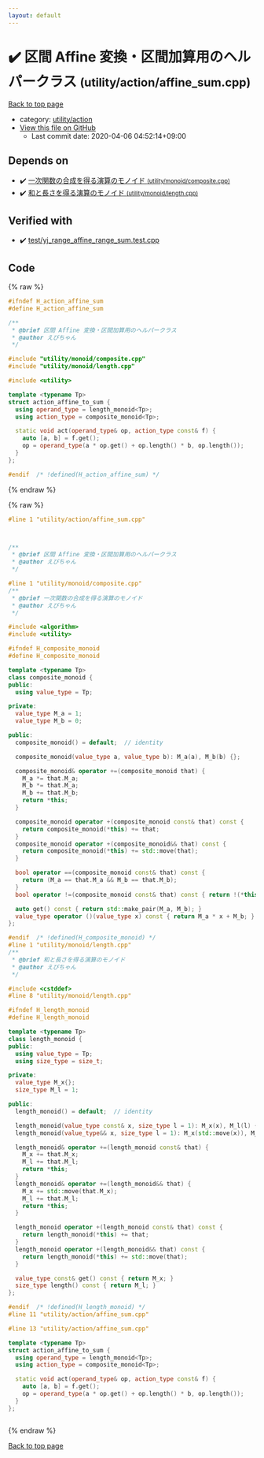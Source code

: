 ```yaml
---
layout: default
---
```


<!-- mathjax config similar to math.stackexchange -->
<script type="text/javascript" async
  src="https://cdnjs.cloudflare.com/ajax/libs/mathjax/2.7.5/MathJax.js?config=TeX-MML-AM_CHTML">
</script>
<script type="text/x-mathjax-config">
  MathJax.Hub.Config({
    TeX: { equationNumbers: { autoNumber: "AMS" }},
    tex2jax: {
      inlineMath: [ ['$','$'] ],
      processEscapes: true
    },
    "HTML-CSS": { matchFontHeight: false },
    displayAlign: "left",
    displayIndent: "2em"
  });
</script>

<script type="text/javascript" src="https://cdnjs.cloudflare.com/ajax/libs/jquery/3.4.1/jquery.min.js"></script>
<script src="https://cdn.jsdelivr.net/npm/jquery-balloon-js@1.1.2/jquery.balloon.min.js" integrity="sha256-ZEYs9VrgAeNuPvs15E39OsyOJaIkXEEt10fzxJ20+2I=" crossorigin="anonymous"></script>
<script type="text/javascript" src="../../../assets/js/copy-button.js"></script>
<link rel="stylesheet" href="../../../assets/css/copy-button.css" />


# :heavy_check_mark: 区間 Affine 変換・区間加算用のヘルパークラス <small>(utility/action/affine_sum.cpp)</small>

<a href="../../../index.html">Back to top page</a>

* category: <a href="../../../index.html#f9ed6bc15c58239d0b090799c8486b17">utility/action</a>
* <a href="{{ site.github.repository_url }}/blob/master/utility/action/affine_sum.cpp">View this file on GitHub</a>
    - Last commit date: 2020-04-06 04:52:14+09:00




## Depends on

* :heavy_check_mark: <a href="../monoid/composite.cpp.html">一次関数の合成を得る演算のモノイド <small>(utility/monoid/composite.cpp)</small></a>
* :heavy_check_mark: <a href="../monoid/length.cpp.html">和と長さを得る演算のモノイド <small>(utility/monoid/length.cpp)</small></a>


## Verified with

* :heavy_check_mark: <a href="../../../verify/test/yj_range_affine_range_sum.test.cpp.html">test/yj_range_affine_range_sum.test.cpp</a>


## Code

<a id="unbundled"></a>
{% raw %}
```cpp
#ifndef H_action_affine_sum
#define H_action_affine_sum

/**
 * @brief 区間 Affine 変換・区間加算用のヘルパークラス
 * @author えびちゃん
 */

#include "utility/monoid/composite.cpp"
#include "utility/monoid/length.cpp"

#include <utility>

template <typename Tp>
struct action_affine_to_sum {
  using operand_type = length_monoid<Tp>;
  using action_type = composite_monoid<Tp>;

  static void act(operand_type& op, action_type const& f) {
    auto [a, b] = f.get();
    op = operand_type(a * op.get() + op.length() * b, op.length());
  }
};

#endif  /* !defined(H_action_affine_sum) */

```
{% endraw %}

<a id="bundled"></a>
{% raw %}
```cpp
#line 1 "utility/action/affine_sum.cpp"



/**
 * @brief 区間 Affine 変換・区間加算用のヘルパークラス
 * @author えびちゃん
 */

#line 1 "utility/monoid/composite.cpp"
/**
 * @brief 一次関数の合成を得る演算のモノイド
 * @author えびちゃん
 */

#include <algorithm>
#include <utility>

#ifndef H_composite_monoid
#define H_composite_monoid

template <typename Tp>
class composite_monoid {
public:
  using value_type = Tp;

private:
  value_type M_a = 1;
  value_type M_b = 0;

public:
  composite_monoid() = default;  // identity

  composite_monoid(value_type a, value_type b): M_a(a), M_b(b) {};

  composite_monoid& operator +=(composite_monoid that) {
    M_a *= that.M_a;
    M_b *= that.M_a;
    M_b += that.M_b;
    return *this;
  }

  composite_monoid operator +(composite_monoid const& that) const {
    return composite_monoid(*this) += that;
  }
  composite_monoid operator +(composite_monoid&& that) const {
    return composite_monoid(*this) += std::move(that);
  }

  bool operator ==(composite_monoid const& that) const {
    return (M_a == that.M_a && M_b == that.M_b);
  }
  bool operator !=(composite_monoid const& that) const { return !(*this == that); }

  auto get() const { return std::make_pair(M_a, M_b); }
  value_type operator ()(value_type x) const { return M_a * x + M_b; }
};

#endif  /* !defined(H_composite_monoid) */
#line 1 "utility/monoid/length.cpp"
/**
 * @brief 和と長さを得る演算のモノイド
 * @author えびちゃん
 */

#include <cstddef>
#line 8 "utility/monoid/length.cpp"

#ifndef H_length_monoid
#define H_length_monoid

template <typename Tp>
class length_monoid {
public:
  using value_type = Tp;
  using size_type = size_t;

private:
  value_type M_x{};
  size_type M_l = 1;

public:
  length_monoid() = default;  // identity

  length_monoid(value_type const& x, size_type l = 1): M_x(x), M_l(l) {};
  length_monoid(value_type&& x, size_type l = 1): M_x(std::move(x)), M_l(l) {};

  length_monoid& operator +=(length_monoid const& that) {
    M_x += that.M_x;
    M_l += that.M_l;
    return *this;
  }
  length_monoid& operator +=(length_monoid&& that) {
    M_x += std::move(that.M_x);
    M_l += that.M_l;
    return *this;
  }

  length_monoid operator +(length_monoid const& that) const {
    return length_monoid(*this) += that;
  }
  length_monoid operator +(length_monoid&& that) const {
    return length_monoid(*this) += std::move(that);
  }

  value_type const& get() const { return M_x; }
  size_type length() const { return M_l; }
};

#endif  /* !defined(H_length_monoid) */
#line 11 "utility/action/affine_sum.cpp"

#line 13 "utility/action/affine_sum.cpp"

template <typename Tp>
struct action_affine_to_sum {
  using operand_type = length_monoid<Tp>;
  using action_type = composite_monoid<Tp>;

  static void act(operand_type& op, action_type const& f) {
    auto [a, b] = f.get();
    op = operand_type(a * op.get() + op.length() * b, op.length());
  }
};



```
{% endraw %}

<a href="../../../index.html">Back to top page</a>

